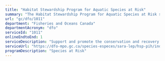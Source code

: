 ```yaml
---
title: "Habitat Stewardship Program for Aquatic Species at Risk"
summary: "The Habitat Stewardship Program for Aquatic Species at Risk service from Fisheries and Oceans Canada is available end-to-end online, according to the GC Service Inventory."
url: "gc/dfo/1011"
department: "Fisheries and Oceans Canada"
departmentAcronym: "dfo"
serviceId: "1011"
onlineEndtoEnd: 1
serviceDescription: "Support and promote the conservation and recovery of Species at Risk and their habitats by engaging Canadians in projects that will result in tangible and measurable conservation benefits."
serviceUrl: "https://dfo-mpo.gc.ca/species-especes/sara-lep/hsp-pih/index-eng.html"
programDescription: "Species at Risk"
---
```

